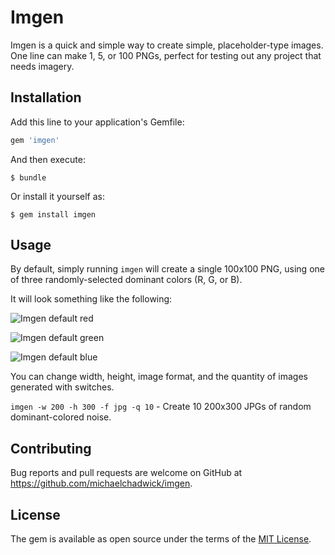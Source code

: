 # Imgen

Imgen is a quick and simple way to create simple, placeholder-type images. One line can make 1, 5, or 100 PNGs, perfect for testing out any project that needs imagery.

## Installation

Add this line to your application's Gemfile:

```ruby
gem 'imgen'
```

And then execute:

    $ bundle

Or install it yourself as:

    $ gem install imgen

## Usage

By default, simply running `imgen` will create a single 100x100 PNG, using one of three randomly-selected dominant colors (R, G, or B).

It will look something like the following:

![Imgen default red](https://github.com/michaelchadwick/imgen/blob/master/imgen-example-red.png)

![Imgen default green](https://github.com/michaelchadwick/imgen/blob/master/imgen-example-green.png)

![Imgen default blue](https://github.com/michaelchadwick/imgen/blob/master/imgen-example-blue.png)

You can change width, height, image format, and the quantity of images generated with switches.

`imgen -w 200 -h 300 -f jpg -q 10` - Create 10 200x300 JPGs of random dominant-colored noise.

## Contributing

Bug reports and pull requests are welcome on GitHub at https://github.com/michaelchadwick/imgen.

## License

The gem is available as open source under the terms of the [MIT License](http://opensource.org/licenses/MIT).
